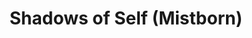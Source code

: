 ---
title: "Shadows of Self (Mistborn)"
isbn: "9780765378552"
link_to_buy_page:
image_path: "https://ecx.images-amazon.com/images/I/51elU7hCehL.jpg"
thumbnail_height: "500"
thumbnail_width: "329"
url: "https://www.amazon.com/Shadows-Self-Mistborn-Brandon-Sanderson/dp/0765378558/ref=sr_1_fkmr0_1?s=books&amp;ie=UTF8&amp;qid=1444420257&amp;sr=1-1-fkmr0&amp;keywords=Brandon+Sanderson%2C+Shadows+of+Self%3A+A+Mistborn+Novel"
---